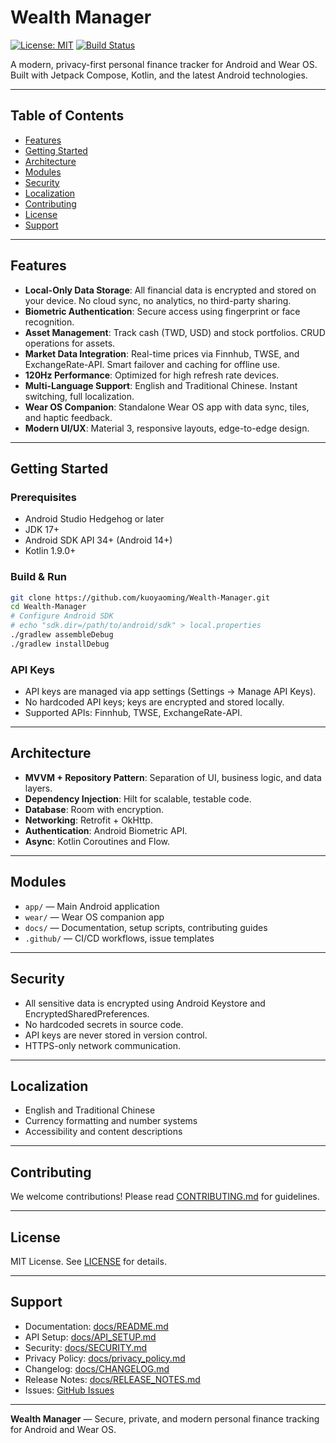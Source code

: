 # Wealth Manager

[![License: MIT](https://img.shields.io/badge/License-MIT-yellow.svg)](LICENSE)
[![Build Status](https://github.com/kuoyaoming/Wealth-Manager/actions/workflows/release.yml/badge.svg)](https://github.com/kuoyaoming/Wealth-Manager/actions)

A modern, privacy-first personal finance tracker for Android and Wear OS. Built with Jetpack Compose, Kotlin, and the latest Android technologies.

---

## Table of Contents
- [Features](#features)
- [Getting Started](#getting-started)
- [Architecture](#architecture)
- [Modules](#modules)
- [Security](#security)
- [Localization](#localization)
- [Contributing](#contributing)
- [License](#license)
- [Support](#support)

---

## Features
- **Local-Only Data Storage**: All financial data is encrypted and stored on your device. No cloud sync, no analytics, no third-party sharing.
- **Biometric Authentication**: Secure access using fingerprint or face recognition.
- **Asset Management**: Track cash (TWD, USD) and stock portfolios. CRUD operations for assets.
- **Market Data Integration**: Real-time prices via Finnhub, TWSE, and ExchangeRate-API. Smart failover and caching for offline use.
- **120Hz Performance**: Optimized for high refresh rate devices.
- **Multi-Language Support**: English and Traditional Chinese. Instant switching, full localization.
- **Wear OS Companion**: Standalone Wear OS app with data sync, tiles, and haptic feedback.
- **Modern UI/UX**: Material 3, responsive layouts, edge-to-edge design.

---

## Getting Started

### Prerequisites
- Android Studio Hedgehog or later
- JDK 17+
- Android SDK API 34+ (Android 14+)
- Kotlin 1.9.0+

### Build & Run
```sh
git clone https://github.com/kuoyaoming/Wealth-Manager.git
cd Wealth-Manager
# Configure Android SDK
# echo "sdk.dir=/path/to/android/sdk" > local.properties
./gradlew assembleDebug
./gradlew installDebug
```

### API Keys
- API keys are managed via app settings (Settings → Manage API Keys).
- No hardcoded API keys; keys are encrypted and stored locally.
- Supported APIs: Finnhub, TWSE, ExchangeRate-API.

---

## Architecture
- **MVVM + Repository Pattern**: Separation of UI, business logic, and data layers.
- **Dependency Injection**: Hilt for scalable, testable code.
- **Database**: Room with encryption.
- **Networking**: Retrofit + OkHttp.
- **Authentication**: Android Biometric API.
- **Async**: Kotlin Coroutines and Flow.

---

## Modules
- `app/` — Main Android application
- `wear/` — Wear OS companion app
- `docs/` — Documentation, setup scripts, contributing guides
- `.github/` — CI/CD workflows, issue templates

---

## Security
- All sensitive data is encrypted using Android Keystore and EncryptedSharedPreferences.
- No hardcoded secrets in source code.
- API keys are never stored in version control.
- HTTPS-only network communication.

---

## Localization
- English and Traditional Chinese
- Currency formatting and number systems
- Accessibility and content descriptions

---

## Contributing
We welcome contributions! Please read [CONTRIBUTING.md](CONTRIBUTING.md) for guidelines.

---

## License
MIT License. See [LICENSE](LICENSE) for details.

---

## Support
- Documentation: [docs/README.md](docs/README.md)
- API Setup: [docs/API_SETUP.md](docs/API_SETUP.md)
- Security: [docs/SECURITY.md](docs/SECURITY.md)
- Privacy Policy: [docs/privacy_policy.md](docs/privacy_policy.md)
- Changelog: [docs/CHANGELOG.md](docs/CHANGELOG.md)
- Release Notes: [docs/RELEASE_NOTES.md](docs/RELEASE_NOTES.md)
- Issues: [GitHub Issues](https://github.com/kuoyaoming/Wealth-Manager/issues)

---

**Wealth Manager** — Secure, private, and modern personal finance tracking for Android and Wear OS.
